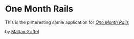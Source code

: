 # One Month Rails

This is the pinteresting samle application for 
[*One Month Rails*](http://onemonthrails.com)

by [Mattan Griffel](http://mattangriffel.com)